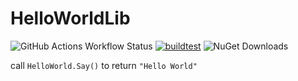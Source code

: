 # HelloWorldLib

![GitHub Actions Workflow Status](https://img.shields.io/github/actions/workflow/status/omuleanu/HelloWorldLib/dotnet-lib.yml?event=push) [![buildtest](https://github.com/omuleanu/HelloWorldLib/actions/workflows/dotnet-lib.yml/badge.svg)](https://github.com/omuleanu/HelloWorldLib/actions/workflows/dotnet-lib.yml) ![NuGet Downloads](https://img.shields.io/nuget/dt/Omu.HelloWorldLib)

call `HelloWorld.Say()` to return `"Hello World"`
